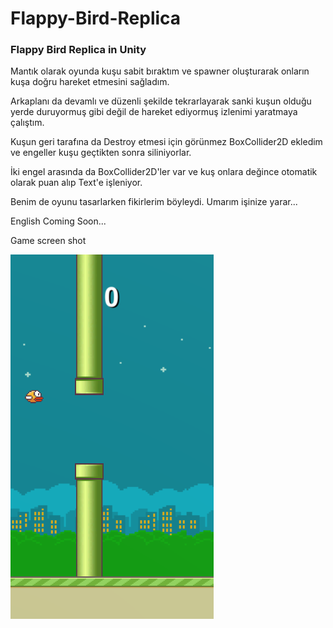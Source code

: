 # Flappy-Bird-Replica
### Flappy Bird Replica in Unity

Mantık olarak oyunda kuşu sabit bıraktım ve spawner oluşturarak onların kuşa doğru hareket etmesini sağladım. 

Arkaplanı da devamlı ve düzenli şekilde tekrarlayarak sanki kuşun olduğu yerde duruyormuş gibi değil de hareket ediyormuş izlenimi yaratmaya çalıştım. 

Kuşun geri tarafına da Destroy etmesi için görünmez BoxCollider2D ekledim ve engeller kuşu geçtikten sonra siliniyorlar.

İki engel arasında da BoxCollider2D'ler var ve kuş onlara değince otomatik olarak puan alıp Text'e işleniyor.

Benim de oyunu tasarlarken fikirlerim böyleydi. Umarım işinize yarar...

English Coming Soon...


Game screen shot

![d](https://github.com/bozalp/Flappy-Bird-Replica/blob/master/screen-shot.png)
